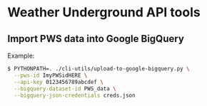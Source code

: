 # Weather Underground API tools

## Import PWS data into Google BigQuery

Example:
```bash
$ PYTHONPATH=. ./cli-utils/upload-to-google-bigquery.py \
  --pws-id ImyPWSidHERE \
  --api-key 0123456789abcdef \
  --bigquery-dataset-id PWS_data \
  --bigquery-json-credentials creds.json
```
